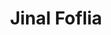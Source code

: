 ---
title: Jinal Foflia
organization: Grab
country: Singapore
talk: "Growing South-East Asian OpenStreetMap Communities with HOTOSM"
permalink: /speakers/#jinal-foflia
---